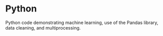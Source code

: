 # Python
Python code demonstrating machine learning, use of the Pandas library, data cleaning, and multiprocessing.
